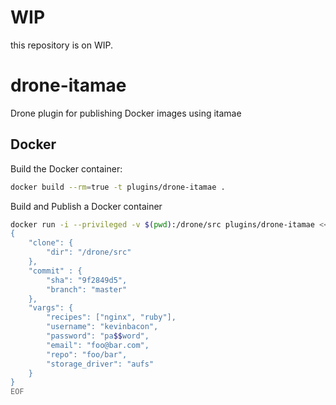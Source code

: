 # WIP

this repository is on WIP.

# drone-itamae
Drone plugin for publishing Docker images using itamae


## Docker

Build the Docker container:

```sh
docker build --rm=true -t plugins/drone-itamae .
```

Build and Publish a Docker container

```sh
docker run -i --privileged -v $(pwd):/drone/src plugins/drone-itamae <<EOF
{
	"clone": {
		"dir": "/drone/src"
	},
	"commit" : {
		"sha": "9f2849d5",
		"branch": "master"
	},
	"vargs": {
		"recipes": ["nginx", "ruby"],
		"username": "kevinbacon",
		"password": "pa$$word", 
		"email": "foo@bar.com", 
		"repo": "foo/bar",
		"storage_driver": "aufs"
	}
}
EOF
```
